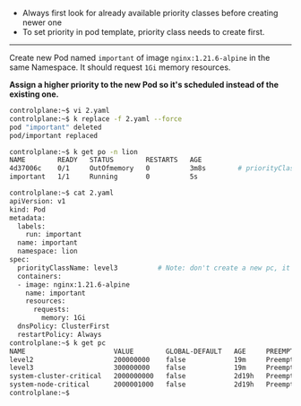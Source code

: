 - Always first look for already available priority classes before creating newer one
- To set priority in pod template, priority class needs to create first. 

---

Create new Pod named `important` of image `nginx:1.21.6-alpine` in the same Namespace. It should request `1Gi` memory resources.

**Assign a higher priority to the new Pod so it's scheduled instead of the existing one.**

```bash
controlplane:~$ vi 2.yaml 
controlplane:~$ k replace -f 2.yaml --force
pod "important" deleted
pod/important replaced

controlplane:~$ k get po -n lion
NAME        READY   STATUS        RESTARTS   AGE
4d37006c    0/1     OutOfmemory   0          3m8s        # priorityClassName: level2
important   1/1     Running       0          5s

controlplane:~$ cat 2.yaml 
apiVersion: v1
kind: Pod
metadata:
  labels:
    run: important
  name: important
  namespace: lion
spec:
  priorityClassName: level3          # Note: don't create a new pc, it's been provided already.
  containers:
  - image: nginx:1.21.6-alpine
    name: important
    resources:
      requests:
        memory: 1Gi
  dnsPolicy: ClusterFirst
  restartPolicy: Always
controlplane:~$ k get pc
NAME                      VALUE        GLOBAL-DEFAULT   AGE     PREEMPTIONPOLICY
level2                    200000000    false            19m     PreemptLowerPriority
level3                    300000000    false            19m     PreemptLowerPriority
system-cluster-critical   2000000000   false            2d19h   PreemptLowerPriority
system-node-critical      2000001000   false            2d19h   PreemptLowerPriority
controlplane:~$ 
```

